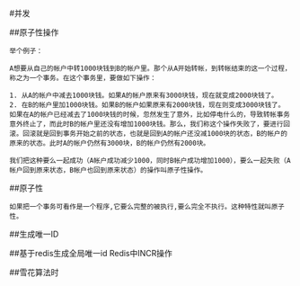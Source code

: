 #并发


##原子性操作
    
    举个例子：
    
    A想要从自己的帐户中转1000块钱到B的帐户里。那个从A开始转帐，到转帐结束的这一个过程，称之为一个事务。在这个事务里，要做如下操作：
    
    1. 从A的帐户中减去1000块钱。如果A的帐户原来有3000块钱，现在就变成2000块钱了。
    2. 在B的帐户里加1000块钱。如果B的帐户如果原来有2000块钱，现在则变成3000块钱了。
    如果在A的帐户已经减去了1000块钱的时候，忽然发生了意外，比如停电什么的，导致转帐事务意外终止了，而此时B的帐户里还没有增加1000块钱。那么，我们称这个操作失败了，要进行回滚。回滚就是回到事务开始之前的状态，也就是回到A的帐户还没减1000块的状态，B的帐户的原来的状态。此时A的帐户仍然有3000块，B的帐户仍然有2000块。
    
    我们把这种要么一起成功（A帐户成功减少1000，同时B帐户成功增加1000），要么一起失败（A帐户回到原来状态，B帐户也回到原来状态）的操作叫原子性操作。
    
    
##原子性
    
    如果把一个事务可看作是一个程序,它要么完整的被执行,要么完全不执行。这种特性就叫原子性。
    



##生成唯一ID


##基于redis生成全局唯一id  Redis中INCR操作    



##雪花算法时 
